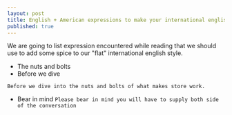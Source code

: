 ```yaml
---
layout: post
title: English + American expressions to make your international english feel more english!
published: true
---
```


We are going to list expression encountered while reading that we should use to add some spice to our "flat" international english style.

* The nuts and bolts
* Before we dive

`Before we dive into the nuts and bolts of what makes store work.`


* Bear in mind
`Please bear in mind you will have to supply both side of the conversation`